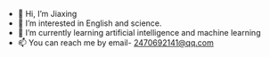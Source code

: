 - 👋 Hi, I’m Jiaxing
- 👀 I’m interested in English and science.
- 🌱 I’m currently learning artificial intelligence and machine learning
- 📫 You can reach me by email- 2470692141@qq.com

<!---
2470692141/2470692141 is a ✨ special ✨ repository because its `README.md` (this file) appears on your GitHub profile.
You can click the Preview link to take a look at your changes.
--->
